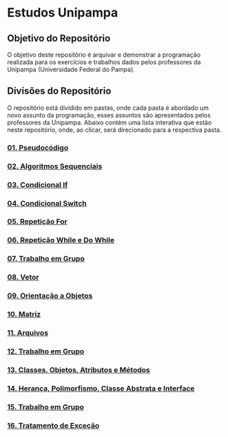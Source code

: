 # Estudos Unipampa

## Objetivo do Repositório
O objetivo deste repositório é arquivar e demonstrar a programação realizada para os exercícios e trabalhos dados pelos professores da Unipampa (Universidade Federal do Pampa).

## Divisões do Repositório
O repositório está dividido em pastas, onde cada pasta é abordado um novo assunto da programação, esses assuntos são apresentados pelos professores da Unipampa. Abaixo contém uma lista interativa que estão neste repositório, onde, ao clicar, será direcionado para a respectiva pasta.

### [01. Pseudocódigo](./01-pseudocodigo)

### [02. Algoritmos Sequenciais](./02-algoritmos-sequenciais)

### [03. Condicional If](./03-condicional-if)

### [04. Condicional Switch](./04-condicional-switch)

### [05. Repetição For](./05-repeticao-for)

### [06. Repetição While e Do While](./06-repeticao-while-dowhile)

### [07. Trabalho em Grupo](./07-trabalho-em-grupo)

### [08. Vetor](./08-vetor)

### [09. Orientação a Objetos](./09-orientacao-a-objetos)

### [10. Matriz](./10-matriz)

### [11. Arquivos](./11-arquivos)

### [12. Trabalho em Grupo](https://github.com/ricardolhc/geracao-arquivo.git)

### [13. Classes, Objetos, Atributos e Métodos](./13-classes-objetos-atributos-metodos)

### [14. Herança, Polimorfismo, Classe Abstrata e Interface](./14-heranca-polimorfismo-abstracao-interface/)

### [15. Trabalho em Grupo](https://github.com/ricardolhc/POO.git)

### [16. Tratamento de Exceção](./16-tratamento-de-excecao/)
